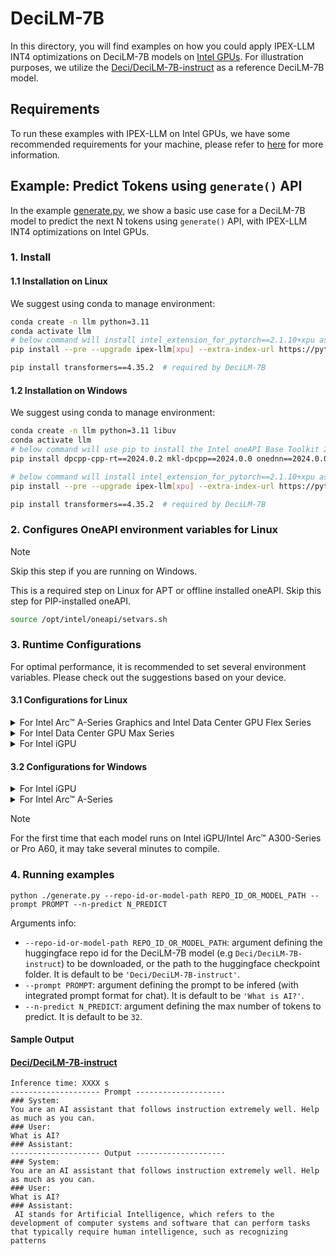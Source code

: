 # DeciLM-7B
In this directory, you will find examples on how you could apply IPEX-LLM INT4 optimizations on DeciLM-7B models on [Intel GPUs](../README.md). For illustration purposes, we utilize the [Deci/DeciLM-7B-instruct](https://huggingface.co/Deci/DeciLM-7B-instruct) as a reference DeciLM-7B model.

## Requirements
To run these examples with IPEX-LLM on Intel GPUs, we have some recommended requirements for your machine, please refer to [here](../README.md#recommended-requirements) for more information.

## Example: Predict Tokens using `generate()` API
In the example [generate.py](./generate.py), we show a basic use case for a DeciLM-7B model to predict the next N tokens using `generate()` API, with IPEX-LLM INT4 optimizations on Intel GPUs.
### 1. Install
#### 1.1 Installation on Linux
We suggest using conda to manage environment:
```bash
conda create -n llm python=3.11
conda activate llm
# below command will install intel_extension_for_pytorch==2.1.10+xpu as default
pip install --pre --upgrade ipex-llm[xpu] --extra-index-url https://pytorch-extension.intel.com/release-whl/stable/xpu/us/

pip install transformers==4.35.2  # required by DeciLM-7B
```

#### 1.2 Installation on Windows
We suggest using conda to manage environment:
```bash
conda create -n llm python=3.11 libuv
conda activate llm
# below command will use pip to install the Intel oneAPI Base Toolkit 2024.0
pip install dpcpp-cpp-rt==2024.0.2 mkl-dpcpp==2024.0.0 onednn==2024.0.0

# below command will install intel_extension_for_pytorch==2.1.10+xpu as default
pip install --pre --upgrade ipex-llm[xpu] --extra-index-url https://pytorch-extension.intel.com/release-whl/stable/xpu/us/

pip install transformers==4.35.2  # required by DeciLM-7B
```

### 2. Configures OneAPI environment variables for Linux

> [!NOTE]
> Skip this step if you are running on Windows.

This is a required step on Linux for APT or offline installed oneAPI. Skip this step for PIP-installed oneAPI.

```bash
source /opt/intel/oneapi/setvars.sh
```

### 3. Runtime Configurations
For optimal performance, it is recommended to set several environment variables. Please check out the suggestions based on your device.
#### 3.1 Configurations for Linux
<details>

<summary>For Intel Arc™ A-Series Graphics and Intel Data Center GPU Flex Series</summary>

```bash
export USE_XETLA=OFF
export SYCL_PI_LEVEL_ZERO_USE_IMMEDIATE_COMMANDLISTS=1
export SYCL_CACHE_PERSISTENT=1
```

</details>

<details>

<summary>For Intel Data Center GPU Max Series</summary>

```bash
export LD_PRELOAD=${LD_PRELOAD}:${CONDA_PREFIX}/lib/libtcmalloc.so
export SYCL_PI_LEVEL_ZERO_USE_IMMEDIATE_COMMANDLISTS=1
export SYCL_CACHE_PERSISTENT=1
export ENABLE_SDP_FUSION=1
```
> Note: Please note that `libtcmalloc.so` can be installed by `conda install -c conda-forge -y gperftools=2.10`.
</details>

<details>

<summary>For Intel iGPU</summary>

```bash
export SYCL_CACHE_PERSISTENT=1
export BIGDL_LLM_XMX_DISABLED=1
```

</details>

#### 3.2 Configurations for Windows
<details>

<summary>For Intel iGPU</summary>

```cmd
set SYCL_CACHE_PERSISTENT=1
set BIGDL_LLM_XMX_DISABLED=1
```

</details>

<details>

<summary>For Intel Arc™ A-Series</summary>

```cmd
set SYCL_CACHE_PERSISTENT=1
```

</details>

> [!NOTE]
> For the first time that each model runs on Intel iGPU/Intel Arc™ A300-Series or Pro A60, it may take several minutes to compile.

### 4. Running examples

```
python ./generate.py --repo-id-or-model-path REPO_ID_OR_MODEL_PATH --prompt PROMPT --n-predict N_PREDICT
```

Arguments info:
- `--repo-id-or-model-path REPO_ID_OR_MODEL_PATH`: argument defining the huggingface repo id for the DeciLM-7B model (e.g `Deci/DeciLM-7B-instruct`) to be downloaded, or the path to the huggingface checkpoint folder. It is default to be `'Deci/DeciLM-7B-instruct'`.
- `--prompt PROMPT`: argument defining the prompt to be infered (with integrated prompt format for chat). It is default to be `'What is AI?'`.
- `--n-predict N_PREDICT`: argument defining the max number of tokens to predict. It is default to be `32`.

#### Sample Output
#### [Deci/DeciLM-7B-instruct](https://huggingface.co/Deci/DeciLM-7B-instruct)

```log
Inference time: XXXX s
-------------------- Prompt --------------------
### System:
You are an AI assistant that follows instruction extremely well. Help as much as you can.
### User:
What is AI?
### Assistant:
-------------------- Output --------------------
### System:
You are an AI assistant that follows instruction extremely well. Help as much as you can.
### User:
What is AI?
### Assistant:
 AI stands for Artificial Intelligence, which refers to the development of computer systems and software that can perform tasks that typically require human intelligence, such as recognizing patterns
```
